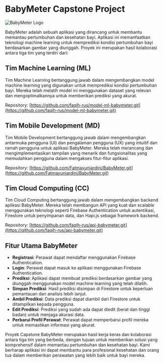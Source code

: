 # BabyMeter Capstone Project

![BabyMeter Logo](https://storage.googleapis.com/asset-design/logo/Babymeter%20Logo%20HD.png)

BabyMeter adalah sebuah aplikasi yang dirancang untuk membantu memantau pertumbuhan dan kesehatan bayi. Aplikasi ini memanfaatkan teknologi machine learning untuk memprediksi kondisi pertumbuhan bayi berdasarkan gambar yang diunggah. Proyek ini merupakan hasil kolaborasi antara tiga tim yang terdiri dari:

## Tim Machine Learning (ML)

Tim Machine Learning bertanggung jawab dalam mengembangkan model machine learning yang digunakan untuk memprediksi kondisi pertumbuhan bayi. Mereka telah melatih model ini menggunakan dataset yang relevan dan mengoptimalkannya untuk memberikan prediksi yang akurat.

Repository: [https://github.com/faqih-rus/model-ml-babymeter.git](https://github.com/faqih-rus/model-ml-babymeter.git)

## Tim Mobile Development (MD)

Tim Mobile Development bertanggung jawab dalam mengembangkan antarmuka pengguna (UI) dan pengalaman pengguna (UX) yang intuitif dan ramah pengguna untuk aplikasi BabyMeter. Mereka telah merancang dan mengimplementasikan tampilan yang menarik dan fungsionalitas yang memudahkan pengguna dalam mengakses fitur-fitur aplikasi.

Repository: [https://github.com/Fatmayuniardini/BabyMeter.git](https://github.com/Fatmayuniardini/BabyMeter.git)

## Tim Cloud Computing (CC)

Tim Cloud Computing bertanggung jawab dalam mengembangkan backend aplikasi BabyMeter. Mereka telah membangun API yang kuat dan scalable menggunakan teknologi seperti Firebase Authentication untuk autentikasi, Firestore untuk penyimpanan data, dan Hapi.js sebagai framework backend.

Repository: [https://github.com/faqih-rus/api-babymeter.git](https://github.com/faqih-rus/api-babymeter.git)

## Fitur Utama BabyMeter

- **Registrasi**: Perawat dapat mendaftar menggunakan Firebase Authentication.
- **Login**: Perawat dapat masuk ke aplikasi menggunakan Firebase Authentication.
- **Prediksi**: Aplikasi dapat membuat prediksi berdasarkan gambar yang diunggah menggunakan model machine learning yang telah dilatih.
- **Simpan Prediksi**: Hasil prediksi disimpan di Firestore untuk keperluan pemantauan dan analisis lebih lanjut.
- **Ambil Prediksi**: Data prediksi dapat diambil dari Firestore untuk ditampilkan kepada pengguna.
- **Edit Prediksi**: Prediksi yang sudah ada dapat diedit (berat dan tinggi badan) untuk menjaga akurasi data.
- **Perbarui Profil Perawat**: Perawat dapat memperbarui profil mereka untuk memastikan informasi yang akurat.

Proyek Capstone BabyMeter merupakan hasil kerja keras dan kolaborasi antara tiga tim yang berbeda, dengan tujuan untuk memberikan solusi yang komprehensif dalam memantau pertumbuhan dan kesehatan bayi. Kami berharap aplikasi ini dapat membantu para profesional kesehatan dan orang tua dalam memberikan perawatan yang lebih baik untuk bayi mereka.

